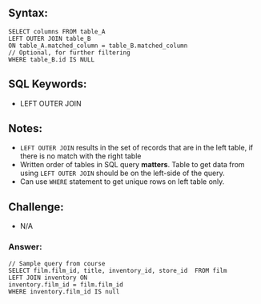 ## Syntax:

```
SELECT columns FROM table_A
LEFT OUTER JOIN table_B
ON table_A.matched_column = table_B.matched_column
// Optional, for further filtering
WHERE table_B.id IS NULL
```

## SQL Keywords:

- LEFT OUTER JOIN

## Notes:

- `LEFT OUTER JOIN` results in the set of records that are in the left table, if there is no match with the right table
- Written order of tables in SQL query **matters**. Table to get data from using `LEFT OUTER JOIN` should be on the left-side of the query.
- Can use `WHERE` statement to get unique rows on left table only.

## Challenge:

- N/A

### Answer:

```
// Sample query from course
SELECT film.film_id, title, inventory_id, store_id  FROM film
LEFT JOIN inventory ON
inventory.film_id = film.film_id
WHERE inventory.film_id IS null
```
